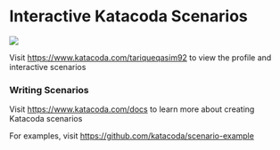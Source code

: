 # Interactive Katacoda Scenarios

[![](http://shields.katacoda.com/katacoda/tariqueqasim92/count.svg)](https://www.katacoda.com/tariqueqasim92 "Get your profile on Katacoda.com")

Visit https://www.katacoda.com/tariqueqasim92 to view the profile and interactive scenarios

### Writing Scenarios
Visit https://www.katacoda.com/docs to learn more about creating Katacoda scenarios

For examples, visit https://github.com/katacoda/scenario-example
